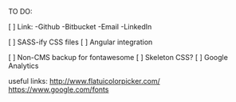 TO DO:

[ ] Link:
    -Github
    -Bitbucket
    -Email
    -LinkedIn

[ ] SASS-ify CSS files
[ ] Angular integration

[ ] Non-CMS backup for fontawesome
[ ] Skeleton CSS?
[ ] Google Analytics



useful links:
http://www.flatuicolorpicker.com/
https://www.google.com/fonts